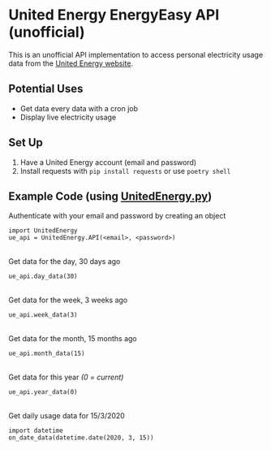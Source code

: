 # United Energy EnergyEasy API (unofficial)

This is an unofficial API implementation to access personal electricity usage data from the [United Energy website](https://energyeasy.ue.com.au/).   

## Potential Uses
- Get data every data with a cron job
- Display live electricity usage

## Set Up
1. Have a United Energy account (email and password)
2. Install requests with `pip install requests` or use `poetry shell` 

## Example Code (using [UnitedEnergy.py](https://github.com/Blake-Haydon/United-Energy-EnergyEasy-API-unofficial-/blob/master/UnitedEnergy.py))
Authenticate with your email and password by creating an object
```
import UnitedEnergy
ue_api = UnitedEnergy.API(<email>, <password>)
```
\
Get data for the day, 30 days ago
```
ue_api.day_data(30)
```
\
Get data for the week, 3 weeks ago
```
ue_api.week_data(3)
```
\
Get data for the month, 15 months ago
```
ue_api.month_data(15)
```
\
Get data for this year _(0 = current)_
```
ue_api.year_data(0)
```
\
Get daily usage data for 15/3/2020
```
import datetime
on_date_data(datetime.date(2020, 3, 15))
```